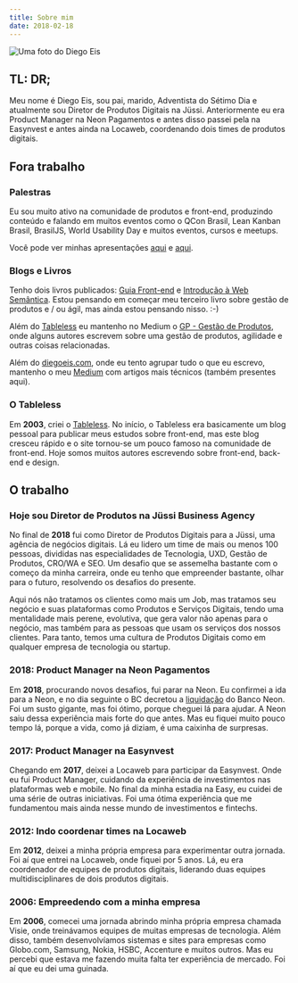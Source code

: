 ```yaml
---
title: Sobre mim
date: 2018-02-18
---
```


<img src="/images/avatar-2018.jpg" alt="Uma foto do Diego Eis" class="eis-avatar-about" />

## TL: DR;
Meu nome é Diego Eis, sou pai, marido, Adventista do Sétimo Dia e atualmente sou Diretor de Produtos Digitais na Jüssi. Anteriormente eu era Product Manager na Neon Pagamentos e antes disso passei pela na Easynvest e antes ainda na Locaweb, coordenando dois times de produtos digitais. 

## Fora trabalho

### Palestras
Eu sou muito ativo na comunidade de produtos e front-end, produzindo conteúdo e falando em muitos eventos como o QCon Brasil, Lean Kanban Brasil, BrasilJS, World Usability Day e muitos eventos, cursos e meetups.

Você pode ver minhas apresentações [aqui](https://speakerdeck.com/diegoeis) e [aqui](https://www.slideshare.net/diegoeis).

### Blogs e Livros
Tenho dois livros publicados: [Guia Front-end](https://www.casadocodigo.com.br/products/livro-guia-frontend) e [Introdução à Web Semântica](https://www.casadocodigo.com.br/products/livro-web-semantica). Estou pensando em começar meu terceiro livro sobre gestão de produtos e / ou ágil, mas ainda estou pensando nisso. :-)

Além do [Tableless](https://tableless.com.br) eu mantenho no Medium o [GP - Gestão de Produtos](https://medium.com/gestao-produtos), onde alguns autores escrevem sobre uma gestão de produtos, agilidade e outras coisas relacionadas.

Além do [diegoeis.com](https://diegoeis.com), onde eu tento agrupar tudo o que eu escrevo, mantenho o meu [Medium](https://medium.com/@diegoeis) com artigos mais técnicos (também presentes aqui).

### O Tableless
Em **2003**, criei o [Tableless](https://tableless.com.br). No início, o Tableless era basicamente um blog pessoal para publicar meus estudos sobre front-end, mas este blog cresceu rápido e o site tornou-se um pouco famoso na comunidade de front-end. Hoje somos muitos autores escrevendo sobre front-end, back-end e design.



## O trabalho


### Hoje sou Diretor de Produtos na Jüssi Business Agency

No final de **2018** fui como Diretor de Produtos Digitais para a Jüssi, uma agência de negócios digitais. Lá eu lidero um time de mais ou menos 100 pessoas, divididas nas especialidades de Tecnologia, UXD, Gestão de Produtos, CRO/WA e SEO. Um desafio que se assemelha bastante com o começo da minha carreira, onde eu tenho que empreender bastante, olhar para o futuro, resolvendo os desafios do presente.

Aqui nós não tratamos os clientes como mais um Job, mas tratamos seu negócio e suas plataformas como Produtos e Serviços Digitais, tendo uma mentalidade mais perene, evolutiva, que gera valor não apenas para o negócio, mas também para as pessoas que usam os serviços dos nossos clientes. Para tanto, temos uma cultura de Produtos Digitais como em qualquer empresa de tecnologia ou startup.

### 2018: Product Manager na Neon Pagamentos

Em **2018**, procurando novos desafios, fui parar na Neon. Eu confirmei a ida para a Neon, e no dia seguinte o BC decretou a [liquidação](https://www.valor.com.br/financas/5501911/bc-decreta-liquidacao-do-banco-neon) do Banco Neon. Foi um susto gigante, mas foi ótimo, porque cheguei lá para ajudar. A Neon saiu dessa experiência mais forte do que antes. Mas eu fiquei muito pouco tempo lá, porque a vida, como já diziam, é uma caixinha de surpresas.


### 2017: Product Manager na Easynvest

Chegando em **2017**, deixei a Locaweb para participar da Easynvest. Onde eu fui Product Manager, cuidando da experiência de investimentos nas plataformas web e mobile. No final da minha estadia na Easy, eu cuidei de uma série de outras iniciativas. Foi uma ótima experiência que me fundamentou mais ainda nesse mundo de investimentos e fintechs.

### 2012: Indo coordenar times na Locaweb

Em **2012**, deixei a minha própria empresa para experimentar outra jornada. Foi aí que entrei na Locaweb, onde fiquei por 5 anos. Lá, eu era coordenador de equipes de produtos digitais, liderando duas equipes multidisciplinares de dois produtos digitais.


### 2006: Empreedendo com a minha empresa

Em **2006**, comecei uma jornada abrindo minha própria empresa chamada Visie, onde treinávamos equipes de muitas empresas de tecnologia. Além disso, também desenvolvíamos sistemas e sites para empresas como Globo.com, Samsung, Nokia, HSBC, Accenture e muitos outros. Mas eu percebi que estava me fazendo muita falta ter experiência de mercado. Foi aí que eu dei uma guinada.
